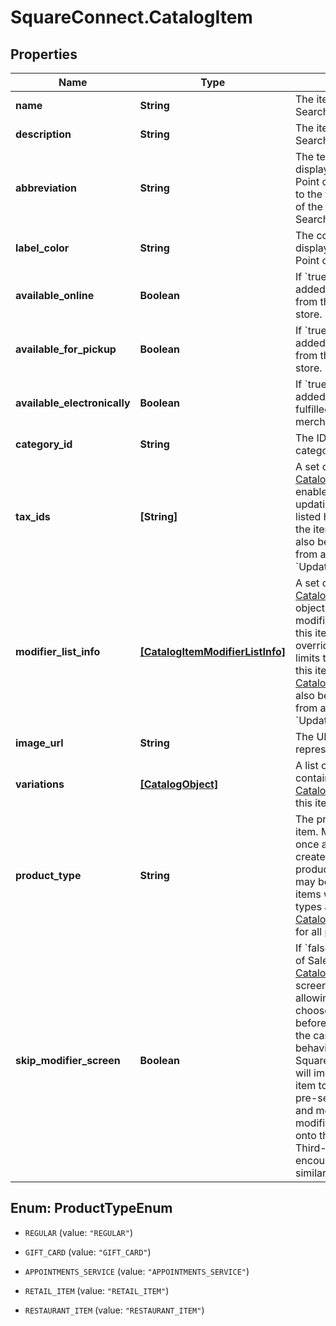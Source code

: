 # SquareConnect.CatalogItem

## Properties
Name | Type | Description | Notes
------------ | ------------- | ------------- | -------------
**name** | **String** | The item&#39;s name. Searchable. | [optional] 
**description** | **String** | The item&#39;s description. Searchable. | [optional] 
**abbreviation** | **String** | The text of the item&#39;s display label in the Square Point of Sale app. Only up to the first five characters of the string are used.  Searchable. | [optional] 
**label_color** | **String** | The color of the item&#39;s display label in the Square Point of Sale app. | [optional] 
**available_online** | **Boolean** | If &#x60;true&#x60;, the item can be added to shipping orders from the merchant&#39;s online store. | [optional] 
**available_for_pickup** | **Boolean** | If &#x60;true&#x60;, the item can be added to pickup orders from the merchant&#39;s online store. | [optional] 
**available_electronically** | **Boolean** | If &#x60;true&#x60;, the item can be added to electronically fulfilled orders from the merchant&#39;s online store. | [optional] 
**category_id** | **String** | The ID of the item&#39;s category, if any. | [optional] 
**tax_ids** | **[String]** | A set of IDs indicating the [CatalogTax](#type-catalogtax)es that are enabled for this item. When updating an item, any taxes listed here will be added to the item. [CatalogTax](#type-catalogtax)es may also be added to or deleted from an item using &#x60;UpdateItemTaxes&#x60;. | [optional] 
**modifier_list_info** | [**[CatalogItemModifierListInfo]**](CatalogItemModifierListInfo.md) | A set of [CatalogItemModifierListInfo](#type-catalogitemmodifierlistinfo) objects representing the modifier lists that apply to this item, along with the overrides and min and max limits that are specific to this item. [CatalogModifierList](#type-catalogmodifierlist)s may also be added to or deleted from an item using &#x60;UpdateItemModifierLists&#x60;. | [optional] 
**image_url** | **String** | The URL of an image representing this item. | [optional] 
**variations** | [**[CatalogObject]**](CatalogObject.md) | A list of [CatalogObject](#type-catalogobject)s containing the [CatalogItemVariation](#type-catalogitemvariation)s for this item. | [optional] 
**product_type** | **String** | The product type of the item. May not be changed once an item has been created.  Only items of product type &#x60;REGULAR&#x60; may be created by this API; items with other product types are read-only. See [CatalogItemProductType](#type-catalogitemproducttype) for all possible values. | [optional] 
**skip_modifier_screen** | **Boolean** | If &#x60;false&#x60;, the Square Point of Sale app will present the [CatalogItem](#type-catalogitem)&#39;s details screen immediately, allowing the merchant to choose [CatalogModifier](#type-catalogmodifier)s before adding the item to the cart.  This is the default behavior.  If &#x60;true&#x60;, the Square Point of Sale app will immediately add the item to the cart with the pre-selected modifiers, and merchants can edit modifiers by drilling down onto the item&#39;s details.  Third-party clients are encouraged to implement similar behaviors. | [optional] 


<a name="ProductTypeEnum"></a>
## Enum: ProductTypeEnum


* `REGULAR` (value: `"REGULAR"`)

* `GIFT_CARD` (value: `"GIFT_CARD"`)

* `APPOINTMENTS_SERVICE` (value: `"APPOINTMENTS_SERVICE"`)

* `RETAIL_ITEM` (value: `"RETAIL_ITEM"`)

* `RESTAURANT_ITEM` (value: `"RESTAURANT_ITEM"`)




